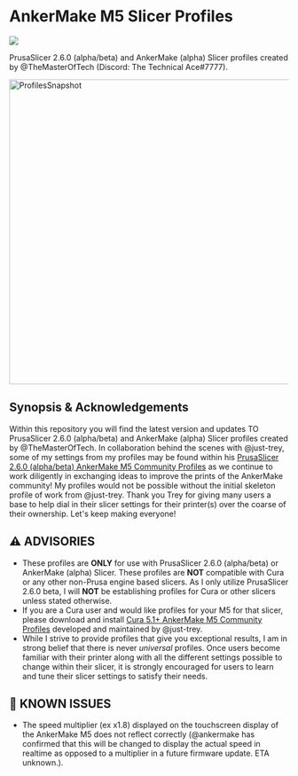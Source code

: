 # AnkerMake M5 Slicer Profiles
<a href="https://github.com/TheMasterOfTech/ankermake-m5-profiles/releases/tag/v3.0.1"><img src="https://img.shields.io/github/v/release/TheMasterOfTech/ankermake-m5-profiles?color=00CC66&label=Download%20Latest&style=for-the-badge"></a>

PrusaSlicer 2.6.0 (alpha/beta) and AnkerMake (alpha) Slicer profiles created by @TheMasterOfTech (Discord: The Technical Ace#7777).

<img src="https://i.postimg.cc/HngV0j8R/Screenshot-2023-05-27-at-7-04-32-PM.png" alt="ProfilesSnapshot" width="900" height="550"></img>

## Synopsis & Acknowledgements
Within this repository you will find the latest version and updates TO PrusaSlicer 2.6.0 (alpha/beta) and AnkerMake (alpha) Slicer profiles created by @TheMasterOfTech. In collaboration behind the scenes with @just-trey, some of my settings from my profiles may be found within his <a href="https://github.com/Ankermgmt/prusaslicer-ankermake-ce-profiles">PrusaSlicer 2.6.0 (alpha/beta) AnkerMake M5 Community Profiles</a> as we continue to work diligently in exchanging ideas to improve the prints of the AnkerMake community! My profiles would not be possible without the initial skeleton profile of work from @just-trey. Thank you Trey for giving many users a base to help dial in their slicer settings for their printer(s) over the coarse of their ownership. Let's keep making everyone!

## ⚠️ ADVISORIES
<ul><li>These profiles are <b>ONLY</b> for use with PrusaSlicer 2.6.0 (alpha/beta) or AnkerMake (alpha) Slicer. These profiles are <b>NOT</b> compatible with Cura or any other non-Prusa engine based slicers. As I only utilize PrusaSlicer 2.6.0 beta, I will <b>NOT</b> be establishing profiles for Cura or other slicers unless stated otherwise.</li>
<li>If you are a Cura user and would like profiles for your M5 for that slicer, please download and install <a href="https://github.com/Ankermgmt/prusaslicer-ankermake-ce-profiles">Cura 5.1+ AnkerMake M5 Community Profiles</a> developed and maintained by @just-trey.</li><li>While I strive to provide profiles that give you exceptional results, I am in strong belief that there is never <i>universal</i> profiles. Once users become familiar with their printer along with all the different settings possible to change within their slicer, it is strongly encouraged for users to learn and tune their slicer settings to satisfy their needs.</li></ul>

## 🐞 KNOWN ISSUES
<ul><li>The speed multiplier (ex x1.8) displayed on the touchscreen display of the AnkerMake M5 does not reflect correctly (@ankermake has confirmed that this will be changed to display the actual speed in realtime as opposed to a multiplier in a future firmware update. ETA unknown.).
